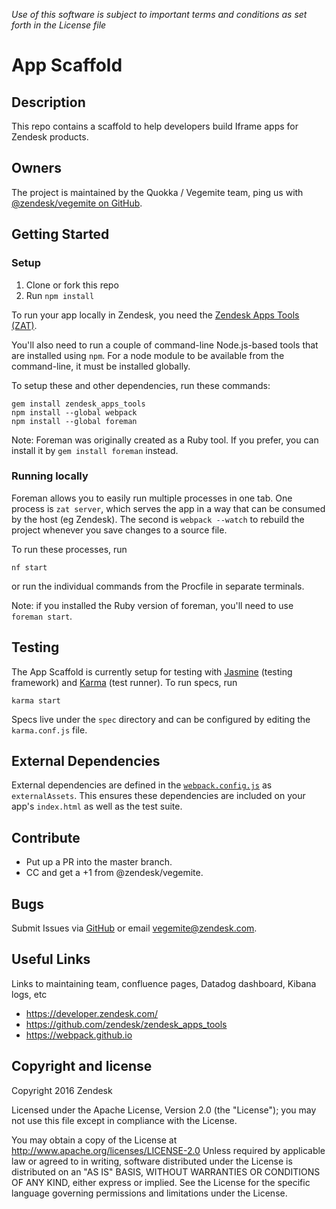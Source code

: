 *Use of this software is subject to important terms and conditions as set forth in the License file*

# App Scaffold

## Description
This repo contains a scaffold to help developers build Iframe apps for Zendesk products.

## Owners
The project is maintained by the Quokka / Vegemite team, ping us with [@zendesk/vegemite on GitHub](https://github.com/orgs/zendesk/teams/vegemite).

## Getting Started

### Setup
1. Clone or fork this repo
2. Run `npm install`

To run your app locally in Zendesk, you need the [Zendesk Apps Tools (ZAT)](https://github.com/zendesk/zendesk_apps_tools).

You'll also need to run a couple of command-line Node.js-based tools that are installed using `npm`. For a node module to be available from the command-line, it must be installed globally.

To setup these and other dependencies, run these commands:

```
gem install zendesk_apps_tools
npm install --global webpack
npm install --global foreman
```

Note: Foreman was originally created as a Ruby tool. If you prefer, you can install it by `gem install foreman` instead.

### Running locally

Foreman allows you to easily run multiple processes in one tab. One process is `zat server`, which serves the app in a way that can be consumed by the host (eg Zendesk). The second is `webpack --watch` to rebuild the project whenever you save changes to a source file.

To run these processes, run

```
nf start
```

or run the individual commands from the Procfile in separate terminals.

Note: if you installed the Ruby version of foreman, you'll need to use `foreman start`.

## Testing
The App Scaffold is currently setup for testing with [Jasmine](http://jasmine.github.io/) (testing framework) and [Karma](https://karma-runner.github.io) (test runner). To run specs, run

```
karma start
```

Specs live under the `spec` directory and can be configured by editing the `karma.conf.js` file.

## External Dependencies
External dependencies are defined in the  [`webpack.config.js`](https://github.com/zendesk/app_scaffold/blob/master/webpack.config.js) as `externalAssets`. This ensures these dependencies are included on your app's `index.html` as well as the test suite.

## Contribute
* Put up a PR into the master branch.
* CC and get a +1 from @zendesk/vegemite.

## Bugs
Submit Issues via [GitHub](https://github.com/zendesk/app_scaffold/issues/new) or email vegemite@zendesk.com.

## Useful Links
Links to maintaining team, confluence pages, Datadog dashboard, Kibana logs, etc
- https://developer.zendesk.com/
- https://github.com/zendesk/zendesk_apps_tools
- https://webpack.github.io

## Copyright and license
Copyright 2016 Zendesk

Licensed under the Apache License, Version 2.0 (the "License"); you may not use this file except in compliance with the License.

You may obtain a copy of the License at
http://www.apache.org/licenses/LICENSE-2.0
Unless required by applicable law or agreed to in writing, software distributed under the License is distributed on an "AS IS" BASIS, WITHOUT WARRANTIES OR CONDITIONS OF ANY KIND, either express or implied. See the License for the specific language governing permissions and limitations under the License.
